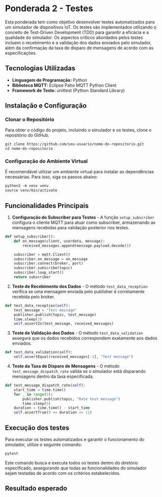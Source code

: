 # Ponderada 2 - Testes

Esta ponderada tem como objetivo desenvolver testes automatizados para um simulador de dispositivos IoT. Os testes são implementados utilizando o conceito de Test-Driven Development (TDD) para garantir a eficácia e a qualidade do simulador. Os aspectos críticos abordados pelos testes incluem o recebimento e a validação dos dados enviados pelo simulador, além da confirmação da taxa de disparo de mensagens de acordo com as especificações.

## Tecnologias Utilizadas

- **Linguagem de Programação:** Python
- **Biblioteca MQTT:** Eclipse Paho MQTT Python Client
- **Framework de Teste:** unittest (Python Standard Library)

## Instalação e Configuração

### Clonar o Repositório

Para obter o código do projeto, incluindo o simulador e os testes, clone o repositório do GitHub.

```markdown
git clone https://github.com/seu-usuario/nome-do-repositorio.git
cd nome-do-repositorio
```

### Configuração do Ambiente Virtual

É recomendável utilizar um ambiente virtual para instalar as dependências necessárias. Para isso, siga os passos abaixo:

```markdown
python3 -m venv venv
source venv/bin/activate
```

## Funcionalidades Principais

1. **Configuração do Subscriber para Testes** - A função `setup_subscriber` configura o cliente MQTT para atuar como subscriber, armazenando as mensagens recebidas para validação posterior nos testes.

```python
def setup_subscriber():
    def on_message(client, userdata, message):
        received_messages.append(message.payload.decode())

    subscriber = mqtt.Client()
    subscriber.on_message = on_message
    subscriber.connect(broker, port)
    subscriber.subscribe(topic)
    subscriber.loop_start()
    return subscriber
```

2. **Teste de Recebimento dos Dados** - O método `test_data_reception` verifica se uma mensagem enviada pelo publisher é corretamente recebida pelo broker.

```python
def test_data_reception(self):
    test_message = "Test message"
    publisher.publish(topic, test_message)
    time.sleep(2)
    self.assertIn(test_message, received_messages)
```

3. **Teste de Validação dos Dados** - O método `test_data_validation` assegura que os dados recebidos correspondem exatamente aos dados enviados.

```python
def test_data_validation(self):
    self.assertEqual(received_messages[-1], "Test message")
```

4. **Teste da Taxa de Disparo de Mensagens** - O método `test_message_dispatch_rate` valida se o simulador está disparando mensagens dentro da taxa especificada.

```python
def test_message_dispatch_rate(self):
    start_time = time.time()
    for _ in range(2):
        publisher.publish(topic, "Rate test message")
        time.sleep(5)
    duration = time.time() - start_time
    self.assertTrue(9 <= duration <= 11)
```

## Execução dos testes

Para executar os testes automatizados e garantir o funcionamento do simulador, utilize o seguinte comando:

```markdown
pytest
```

Este comando busca e executa todos os testes dentro do diretório especificado, assegurando que todas as funcionalidades do simulador sejam testadas de acordo com os critérios estabelecidos.

## Resultado esperado
